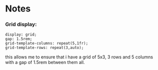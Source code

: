 # Notes

### Grid display:
    display: grid;
    gap: 1.5rem;
    grid-template-columns: repeat(5,1fr);
    grid-template-rows: repeat(3,auto);
this allows me to ensure that i have a grid of 5x3, 3 rows and 5 columns with a gap of 1.5rem between them all.


